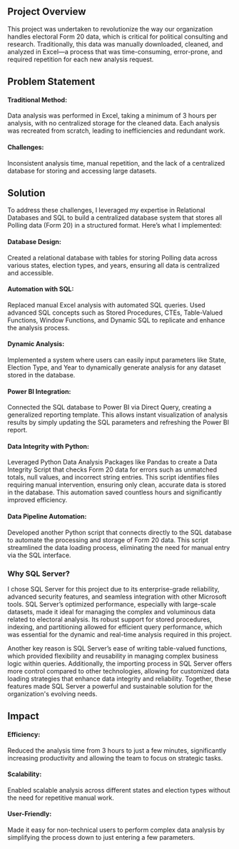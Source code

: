 ## Project Overview

This project was undertaken to revolutionize the way our organization handles electoral Form 20 data, which is critical for political consulting and research. Traditionally, this data was manually downloaded, cleaned, and analyzed in Excel—a process that was time-consuming, error-prone, and required repetition for each new analysis request.

## Problem Statement

#### Traditional Method: 
Data analysis was performed in Excel, taking a minimum of 3 hours per analysis, with no centralized storage for the cleaned data. Each analysis was recreated from scratch, leading to inefficiencies and redundant work.

#### Challenges: 
Inconsistent analysis time, manual repetition, and the lack of a centralized database for storing and accessing large datasets.

## Solution

To address these challenges, I leveraged my expertise in Relational Databases and SQL to build a centralized database system that stores all Polling data (Form 20) in a structured format. Here’s what I implemented:

#### Database Design: 
Created a relational database with tables for storing Polling data across various states, election types, and years, ensuring all data is centralized and accessible.
#### Automation with SQL: 
Replaced manual Excel analysis with automated SQL queries. Used advanced SQL concepts such as Stored Procedures, CTEs, Table-Valued Functions, Window Functions, and Dynamic SQL to replicate and enhance the analysis process.
#### Dynamic Analysis: 
Implemented a system where users can easily input parameters like State, Election Type, and Year to dynamically generate analysis for any dataset stored in the database.
#### Power BI Integration: 
Connected the SQL database to Power BI via Direct Query, creating a generalized reporting template. This allows instant visualization of analysis results by simply updating the SQL parameters and refreshing the Power BI report.
#### Data Integrity with Python: 
Leveraged Python Data Analysis Packages like Pandas to create a Data Integrity Script that checks Form 20 data for errors such as unmatched totals, null values, and incorrect string entries. This script identifies files requiring manual intervention, ensuring only clean, accurate data is stored in the database. This automation saved countless hours and significantly improved efficiency.
#### Data Pipeline Automation: 
Developed another Python script that connects directly to the SQL database to automate the processing and storage of Form 20 data. This script streamlined the data loading process, eliminating the need for manual entry via the SQL interface.

### Why SQL Server?
I chose SQL Server for this project due to its enterprise-grade reliability, advanced security features, and seamless integration with other Microsoft tools. SQL Server’s optimized performance, especially with large-scale datasets, made it ideal for managing the complex and voluminous data related to electoral analysis. Its robust support for stored procedures, indexing, and partitioning allowed for efficient query performance, which was essential for the dynamic and real-time analysis required in this project.

Another key reason is SQL Server’s ease of writing table-valued functions, which provided flexibility and reusability in managing complex business logic within queries. Additionally, the importing process in SQL Server offers more control compared to other technologies, allowing for customized data loading strategies that enhance data integrity and reliability. Together, these features made SQL Server a powerful and sustainable solution for the organization's evolving needs.

## Impact

#### Efficiency: 
Reduced the analysis time from 3 hours to just a few minutes, significantly increasing productivity and allowing the team to focus on strategic tasks.
#### Scalability: 
Enabled scalable analysis across different states and election types without the need for repetitive manual work.
#### User-Friendly: 
Made it easy for non-technical users to perform complex data analysis by simplifying the process down to just entering a few parameters.

